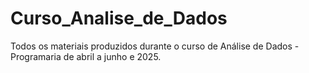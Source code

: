 # Curso_Analise_de_Dados
Todos os materiais produzidos durante o curso de Análise de Dados - Programaria de abril a junho e 2025.

